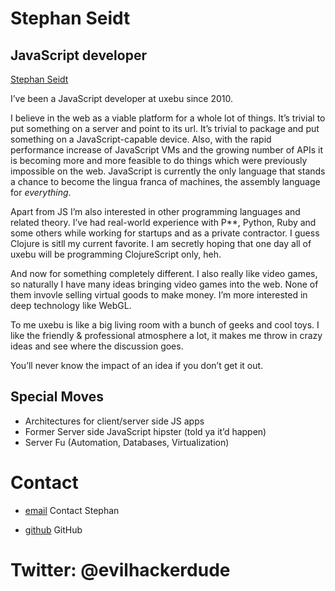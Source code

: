 Stephan Seidt
=============

JavaScript developer
--------------------

[Stephan Seidt](../media/img/team/seidt.jpg)

I’ve been a JavaScript developer at uxebu since 2010.

I believe in the web as a viable platform for a whole lot of things. It’s trivial to put something on a server and point to its url. It’s trivial to package and put something on a JavaScript-capable device. Also, with the rapid performance increase of JavaScript VMs and the growing number of APIs it is becoming more and more feasible to do things which were previously impossible on the web. JavaScript is currently the only language that stands a chance to become the lingua franca of machines, the assembly language for *everything*.

Apart from JS I’m also interested in other programming languages and related theory. I’ve had real-world experience with P**, Python, Ruby and some others while working for startups and as a private contractor. I guess Clojure is sitll my current favorite. I am secretly hoping that one day all of uxebu will be programming ClojureScript only, heh.

And now for something completely different. I also really like video games, so naturally I have many ideas bringing video games into the web. None of them invovle selling virtual goods to make money. I’m more interested in deep technology like WebGL.

To me uxebu is like a big living room with a bunch of geeks and cool toys. I like the friendly & professional atmosphere a lot, it makes me throw in crazy ideas and see where the discussion goes.

You’ll never know the impact of an idea if you don’t get it out.

Special Moves
-------------

* Architectures for client/server side JS apps
* Former Server side JavaScript hipster (told ya it’d happen)
* Server Fu (Automation, Databases, Virtualization)

Contact
=======

* [email](/#contact-form)
  Contact Stephan

* [github](https://github.com/evilhackerdude)
  GitHub

Twitter: @evilhackerdude
========================
